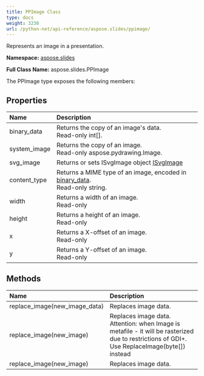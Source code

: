 ```yaml
---
title: PPImage Class
type: docs
weight: 3230
url: /python-net/api-reference/aspose.slides/ppimage/
---
```


Represents an image in a presentation.

**Namespace:** [aspose.slides](/slides/python-net/api-reference/aspose.slides/)

**Full Class Name:** aspose.slides.PPImage



The PPImage type exposes the following members:
## **Properties**
|**Name**|**Description**|
| :- | :- |
|binary_data|Returns the copy of an image's data.<br/>            Read-only int[].|
|system_image|Returns the copy of an image.<br/>            Read-only aspose.pydrawing.Image.|
|svg_image|Returns or sets ISvgImage object [ISvgImage](/slides/python-net/api-reference/aspose.slides/isvgimage/)|
|content_type|Returns a MIME type of an image, encoded in [binary_data](/slides/python-net/api-reference/aspose.slides/ppimage/).<br/>            Read-only string.|
|width|Returns a width of an image.<br/>            Read-only|
|height|Returns a height of an image.<br/>            Read-only|
|x|Returns a X-offset of an image.<br/>            Read-only|
|y|Returns a Y-offset of an image.<br/>            Read-only|
## **Methods**
|**Name**|**Description**|
| :- | :- |
|replace_image(new_image_data)|Replaces image data.|
|replace_image(new_image)|Replaces image data. Attention: when Image is metafile - it will be rasterized due to restrictions of GDI+. Use ReplaceImage(byte[]) instead|
|replace_image(new_image)|Replaces image data.|
